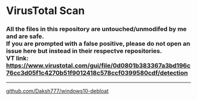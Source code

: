 # VirusTotal Scan
### All the files in this repository are untouched/unmodifed by me and are safe. <br> **If you are prompted with a false positive, please do not open an issue here but instead in their respectve repositories.** <br> VT link: https://www.virustotal.com/gui/file/0d0801b383367a3bd196c76cc3d05f1c4270b51f9012418c578ccf0399580cdf/detection

---
[github.com/Daksh777/windows10-debloat](https://github.com/Daksh777/windows10-debloat)
